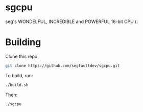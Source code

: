 # sgcpu
seg's WONDELFUL, INCREDIBLE and POWERFUL 16-bit CPU (:

# Building
Clone this repo:
```bash
git clone https://github.com/segfaultdev/sgcpu.git
```
To build, run:
```bash
./build.sh
```
Then:
```bash
./sgcpu
```
